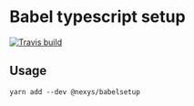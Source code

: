 # Babel typescript setup



[![Travis build](https://travis-ci.com/Nexysweb/babelsetup)](https://travis.ibm.com/TSS-BP-Channel-Europe/bpms-koa)


## Usage

`yarn add --dev @nexys/babelsetup`